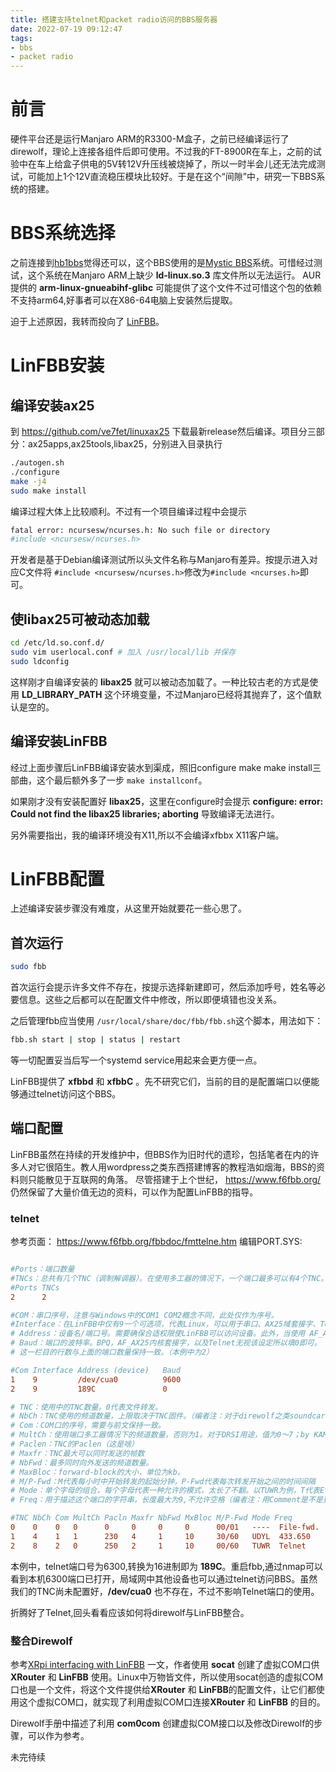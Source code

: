 ```yaml
---
title: 搭建支持telnet和packet radio访问的BBS服务器
date: 2022-07-19 09:12:47
tags:
- bbs
- packet radio
---
```

# 前言
硬件平台还是运行Manjaro ARM的R3300-M盒子，之前已经编译运行了direwolf，理论上连接各组件后即可使用。不过我的FT-8900R在车上，之前的试验中在车上给盒子供电的5V转12V升压线被烧掉了，所以一时半会儿还无法完成测试，可能加上1个12V直流稳压模块比较好。于是在这个“间隙”中，研究一下BBS系统的搭建。

# BBS系统选择
之前连接到[hb1bbs](https://hb1bbs.com/)觉得还可以，这个BBS使用的是[Mystic BBS](http://www.mysticbbs.com/)系统。可惜经过测试，这个系统在Manjaro ARM上缺少 **ld-linux.so.3** 库文件所以无法运行。 AUR提供的 **arm-linux-gnueabihf-glibc** 可能提供了这个文件不过可惜这个包的依赖不支持arm64,好事者可以在X86-64电脑上安装然后提取。

迫于上述原因，我转而投向了 [LinFBB](https://sourceforge.net/projects/LinFBB/)。

# LinFBB安装
## 编译安装ax25
到 https://github.com/ve7fet/linuxax25  下载最新release然后编译。项目分三部分：ax25apps,ax25tools,libax25，分别进入目录执行

```bash
./autogen.sh
./configure
make -j4
sudo make install
````
编译过程大体上比较顺利。不过有一个项目编译过程中会提示

```bash
fatal error: ncursesw/ncurses.h: No such file or directory
#include <ncursesw/ncurses.h>
```

开发者是基于Debian编译测试所以头文件名称与Manjaro有差异。按提示进入对应C文件将 `#include <ncursesw/ncurses.h>`修改为`#include <ncurses.h>`即可。

## 使libax25可被动态加载
```bash
cd /etc/ld.so.conf.d/
sudo vim userlocal.conf # 加入 /usr/local/lib 并保存
sudo ldconfig
```
这样刚才自编译安装的 **libax25** 就可以被动态加载了。一种比较古老的方式是使用 **LD_LIBRARY_PATH** 这个环境变量，不过Manjaro已经将其抛弃了，这个值默认是空的。

## 编译安装LinFBB
经过上面步骤后LinFBB编译安装水到渠成，照旧configure make make install三部曲，这个最后额外多了一步 `make installconf`。

如果刚才没有安装配置好 **libax25**，这里在configure时会提示 **configure: error: Could not find the libax25 libraries; aborting** 导致编译无法进行。

另外需要指出，我的编译环境没有X11,所以不会编译xfbbx X11客户端。
# LinFBB配置
上述编译安装步骤没有难度，从这里开始就要花一些心思了。

## 首次运行
```bash
sudo fbb
```
首次运行会提示许多文件不存在，按提示选择新建即可，然后添加呼号，姓名等必要信息。这些之后都可以在配置文件中修改，所以即便填错也没关系。

之后管理fbb应当使用 `/usr/local/share/doc/fbb/fbb.sh`这个脚本，用法如下：

```bash
fbb.sh start | stop | status | restart
```

等一切配置妥当后写一个systemd service用起来会更方便一点。

LinFBB提供了 **xfbbd** 和 **xfbbC** 。先不研究它们，当前的目的是配置端口以便能够通过telnet访问这个BBS。
## 端口配置
LinFBB虽然在持续的开发维护中，但BBS作为旧时代的遗珍，包括笔者在内的许多人对它很陌生。教人用wordpress之类东西搭建博客的教程浩如烟海，BBS的资料则只能散见于互联网的角落。 尽管搭建于上个世纪， https://www.f6fbb.org/ 仍然保留了大量价值无边的资料，可以作为配置LinFBB的指导。

### telnet
参考页面： https://www.f6fbb.org/fbbdoc/fmttelne.htm
编辑PORT.SYS:

```conf

#Ports：端口数量
#TNCs：总共有几个TNC（调制解调器）。在使用多工器的情况下，一个端口最多可以有4个TNC。
#Ports TNCs
2      2

#COM：串口序号，注意与Windows中的COM1 COM2概念不同，此处仅作为序号。
#Interface：在LinFBB中仅有9一个可选项，代表Linux，可以用于串口、AX25域套接字、Telnet端口。
# Address：设备名/端口号。需要确保合适权限使LinFBB可以访问设备。此外，当使用 AF_AX25 内核端口时，地址是不需要的；当使用Telenet时，地址是Tenlet端口的16进制形式。
# Baud：端口的波特率。BPQ，AF_AX25内核套接字，以及Telnet无视该设定所以填0即可。
# 这一栏目的行数与上面的端口数量保持一致。（本例中为2）

#Com Interface Address (device)   Baud
1    9         /dev/cua0          9600
2    9         189C               0

# TNC：使用中的TNC数量。0代表文件转发。
# NbCh：TNC使用的频道数量，上限取决于TNC固件。（编者注：对于direwolf之类soundcard modem,是否意味着一个TNC只有一个Channel？）
# Com：COM口的序号，需要与前文保持一致。
# MultCh：使用端口多工器情况下的频道数量，否则为1。对于DRSI用途，值为0～7；by KAM use 1/VHF and 2/HF；Linux中使用AF_AX25内核套接字时，MultCh为接口名称（例如：ax0）
# Paclen：TNC的Paclen（这是啥）
# Maxfr：TNC最大可以同时发送的帧数
# NbFwd：最多同时向外发送的频道数量。
# MaxBloc：forward-block的大小，单位为kb。
# M/P-Fwd：M代表每小时中开始转发的起始分钟，P-Fwd代表每次转发开始之间的时间间隔
# Mode：单个字母的组合，每个字母代表一种允许的模式，太长了不翻。以TUWR为例，T代表Ethernet/TCP-IP（host-mode），U代表正常模式（Port mode），W代表网关允许这个频率（附加内容），R代表调制解调器端口允许只读模式（附加内容）
# Freq：用于描述这个端口的字符串，长度最大为9,不允许空格（编者注：用Comment是不是更直观一点）

#TNC NbCh Com MultCh Pacln Maxfr NbFwd MxBloc M/P-Fwd Mode Freq
0    0    0   0      0     0     0     0      00/01   ----  File-fwd.
1    4    1   1      230   4     1     10     30/60   UDYL  433.650
2    8    2   0      250   2     1     10     00/60   TUWR  Telnet
```
本例中，telnet端口号为6300,转换为16进制即为 **189C**。重启fbb,通过nmap可以看到本机6300端口已打开，局域网中其他设备也可以通过telnet访问BBS。虽然我们的TNC尚未配置好，**/dev/cua0** 也不存在，不过不影响Telnet端口的使用。

折腾好了Telnet,回头看看应该如何将direwolf与LinFBB整合。
### 整合Direwolf
参考[XRpi interfacing with LinFBB](https://packet-radio.net/xrpi-interfacing-with-linfbb/) 一文，作者使用 **socat** 创建了虚拟COM口供 **XRouter** 和 **LinFBB** 使用。Linux中万物皆文件，所以使用socat创造的虚拟COM口也是一个文件，将这个文件提供给**XRouter** 和 **LinFBB**的配置文件，让它们都使用这个虚拟COM口，就实现了利用虚拟COM口连接**XRouter** 和 **LinFBB** 的目的。

Direwolf手册中描述了利用 **com0com** 创建虚拟COM接口以及修改Direwolf的步骤，可以作为参考。

未完待续